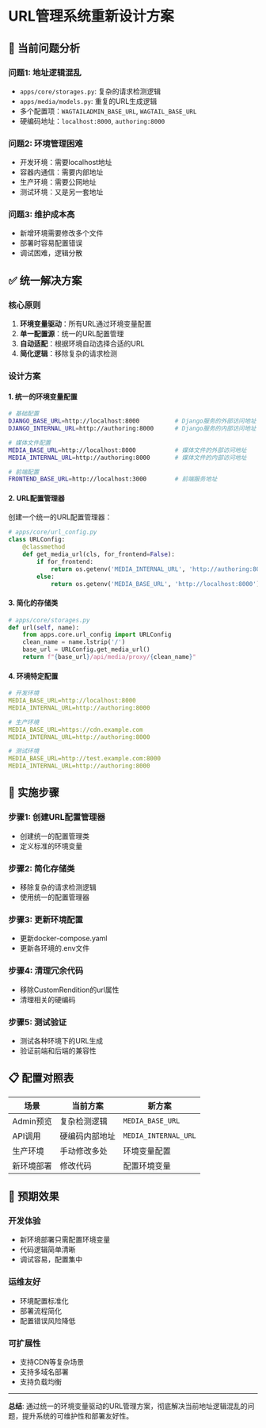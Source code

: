 # URL管理系统重新设计方案

## 🚨 当前问题分析

### 问题1: 地址逻辑混乱
- `apps/core/storages.py`: 复杂的请求检测逻辑
- `apps/media/models.py`: 重复的URL生成逻辑  
- 多个配置项：`WAGTAILADMIN_BASE_URL`, `WAGTAIL_BASE_URL`
- 硬编码地址：`localhost:8000`, `authoring:8000`

### 问题2: 环境管理困难
- 开发环境：需要localhost地址
- 容器内通信：需要内部地址
- 生产环境：需要公网地址
- 测试环境：又是另一套地址

### 问题3: 维护成本高
- 新增环境需要修改多个文件
- 部署时容易配置错误
- 调试困难，逻辑分散

## ✅ 统一解决方案

### 核心原则
1. **环境变量驱动**：所有URL通过环境变量配置
2. **单一配置源**：统一的URL配置管理
3. **自动适配**：根据环境自动选择合适的URL
4. **简化逻辑**：移除复杂的请求检测

### 设计方案

#### 1. 统一的环境变量配置
```bash
# 基础配置
DJANGO_BASE_URL=http://localhost:8000          # Django服务的外部访问地址
DJANGO_INTERNAL_URL=http://authoring:8000      # Django服务的内部访问地址

# 媒体文件配置
MEDIA_BASE_URL=http://localhost:8000           # 媒体文件的外部访问地址
MEDIA_INTERNAL_URL=http://authoring:8000       # 媒体文件的内部访问地址

# 前端配置
FRONTEND_BASE_URL=http://localhost:3000        # 前端服务地址
```

#### 2. URL配置管理器
创建一个统一的URL配置管理器：
```python
# apps/core/url_config.py
class URLConfig:
    @classmethod
    def get_media_url(cls, for_frontend=False):
        if for_frontend:
            return os.getenv('MEDIA_INTERNAL_URL', 'http://authoring:8000')
        else:
            return os.getenv('MEDIA_BASE_URL', 'http://localhost:8000')
```

#### 3. 简化的存储类
```python
# apps/core/storages.py  
def url(self, name):
    from apps.core.url_config import URLConfig
    clean_name = name.lstrip('/')
    base_url = URLConfig.get_media_url()
    return f"{base_url}/api/media/proxy/{clean_name}"
```

#### 4. 环境特定配置
```yaml
# 开发环境
MEDIA_BASE_URL=http://localhost:8000
MEDIA_INTERNAL_URL=http://authoring:8000

# 生产环境  
MEDIA_BASE_URL=https://cdn.example.com
MEDIA_INTERNAL_URL=http://authoring:8000

# 测试环境
MEDIA_BASE_URL=http://test.example.com:8000
MEDIA_INTERNAL_URL=http://authoring:8000
```

## 🎯 实施步骤

### 步骤1: 创建URL配置管理器
- 创建统一的配置管理类
- 定义标准的环境变量

### 步骤2: 简化存储类
- 移除复杂的请求检测逻辑
- 使用统一的配置管理器

### 步骤3: 更新环境配置
- 更新docker-compose.yaml
- 更新各环境的.env文件

### 步骤4: 清理冗余代码
- 移除CustomRendition的url属性
- 清理相关的硬编码

### 步骤5: 测试验证
- 测试各种环境下的URL生成
- 验证前端和后端的兼容性

## 📋 配置对照表

| 场景 | 当前方案 | 新方案 |
|------|----------|--------|
| Admin预览 | 复杂检测逻辑 | `MEDIA_BASE_URL` |
| API调用 | 硬编码内部地址 | `MEDIA_INTERNAL_URL` |
| 生产环境 | 手动修改多处 | 环境变量配置 |
| 新环境部署 | 修改代码 | 配置环境变量 |

## 🚀 预期效果

### 开发体验
- 新环境部署只需配置环境变量
- 代码逻辑简单清晰
- 调试容易，配置集中

### 运维友好
- 环境配置标准化
- 部署流程简化
- 配置错误风险降低

### 可扩展性
- 支持CDN等复杂场景
- 支持多域名部署
- 支持负载均衡

---

**总结**: 通过统一的环境变量驱动的URL管理方案，彻底解决当前地址逻辑混乱的问题，提升系统的可维护性和部署友好性。
